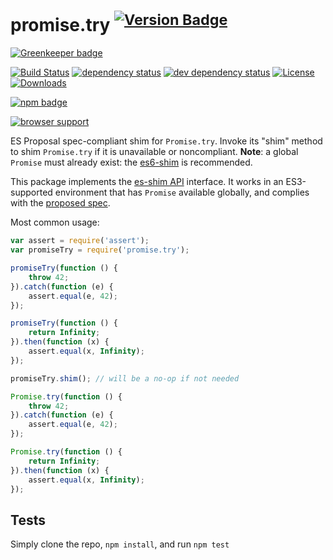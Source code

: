 # promise.try <sup>[![Version Badge][npm-version-svg]][package-url]</sup>

[![Greenkeeper badge](https://badges.greenkeeper.io/es-shims/Promise.try.svg)](https://greenkeeper.io/)

[![Build Status][travis-svg]][travis-url]
[![dependency status][deps-svg]][deps-url]
[![dev dependency status][dev-deps-svg]][dev-deps-url]
[![License][license-image]][license-url]
[![Downloads][downloads-image]][downloads-url]

[![npm badge][npm-badge-png]][package-url]

[![browser support][testling-svg]][testling-url]

ES Proposal spec-compliant shim for `Promise.try`. Invoke its "shim" method to shim `Promise.try` if it is unavailable or noncompliant. **Note**: a global `Promise` must already exist: the [es6-shim](https://github.com/es-shims/es6-shim) is recommended.

This package implements the [es-shim API](https://github.com/es-shims/api) interface. It works in an ES3-supported environment that has `Promise` available globally, and complies with the [proposed spec](https://github.com/ljharb/proposal-promise-try).

Most common usage:
```js
var assert = require('assert');
var promiseTry = require('promise.try');

promiseTry(function () {
	throw 42;
}).catch(function (e) {
	assert.equal(e, 42);
});

promiseTry(function () {
	return Infinity;
}).then(function (x) {
	assert.equal(x, Infinity);
});

promiseTry.shim(); // will be a no-op if not needed

Promise.try(function () {
	throw 42;
}).catch(function (e) {
	assert.equal(e, 42);
});

Promise.try(function () {
	return Infinity;
}).then(function (x) {
	assert.equal(x, Infinity);
});
```

## Tests
Simply clone the repo, `npm install`, and run `npm test`

[package-url]: https://npmjs.com/package/promise.try
[npm-version-svg]: http://versionbadg.es/es-shims/Promise.try.svg
[travis-svg]: https://travis-ci.org/es-shims/Promise.try.svg
[travis-url]: https://travis-ci.org/es-shims/Promise.try
[deps-svg]: https://david-dm.org/es-shims/Promise.try.svg
[deps-url]: https://david-dm.org/es-shims/Promise.try
[dev-deps-svg]: https://david-dm.org/es-shims/Promise.try/dev-status.svg
[dev-deps-url]: https://david-dm.org/es-shims/Promise.try#info=devDependencies
[testling-svg]: https://ci.testling.com/es-shims/Promise.try.png
[testling-url]: https://ci.testling.com/es-shims/Promise.try
[npm-badge-png]: https://nodei.co/npm/promise.try.png?downloads=true&stars=true
[license-image]: http://img.shields.io/npm/l/promise.try.svg
[license-url]: LICENSE
[downloads-image]: http://img.shields.io/npm/dm/promise.try.svg
[downloads-url]: http://npm-stat.com/charts.html?package=promise.try
